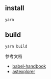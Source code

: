 ## install
```
yarn
``` 
## build
```
yarn build
``` 

参考文档
- [babel-handbook](https://github.com/jamiebuilds/babel-handbook)
- [astexplorer](https://astexplorer.net/)
